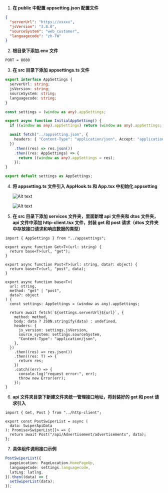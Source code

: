 1. **在 public 中配置 appsetting.json 配置文件**

```json
{
  "serverUrl": "https://xxxxx",
  "jsVersion": "3.8.0",
  "sourceSystem": "web_customer",
  "languagecode": "zh-TW"
}
```

2. **根目录下添加.env 文件**

```
PORT = 8080
```

3. **在 src 目录下添加 appsettings.ts 文件**

```ts
export interface AppSettings {
  serverUrl: string;
  jsVersion: string;
  sourceSystem: string;
  languagecode: string;
}

const settings = (window as any).appSettings;

export async function InitialAppSetting() {
  if ((window as any).appSettings) return (window as any).appSettings;

  await fetch("../appsetting.json", {
    headers: { "Content-Type": "application/json", Accept: "application/json" },
  })
    .then((res) => res.json())
    .then((res: AppSettings) => {
      return ((window as any).appSettings = res);
    });
}

export default settings as AppSettings;
```

4. **将 appsetting.ts 文件引入 AppHook.ts 和 App.tsx 中初始化 appsetting**

   ![Alt text](https://github.com/hotdongdong/StudyNotes/assets/88584214/8a2b5471-32b8-4164-80de-f97ea9610746)

   ![Alt text](https://github.com/hotdongdong/StudyNotes/assets/88584214/6b2a1d36-491c-4a2e-91f5-d345b310a0ee)

5. **在 src 目录下添加 services 文件夹，里面新增 api 文件夹和 dtos 文件夹，api 文件中添加 http-client.tsx 文件，封装 get 和 post 请求（dtos 文件夹中存放接口请求和响应数据的类型）**

```tsx
import { AppSettings } from "../appsettings";

export async function Get<T>(url: string) {
  return base<T>(url, "get");
}

export async function Post<T>(url: string, data?: object) {
  return base<T>(url, "post", data);
}

export async function base<T>(
  url: string,
  method: "get" | "post",
  data?: object
) {
  const settings: AppSettings = (window as any).appSettings;

  return await fetch(`${settings.serverUrl}${url}`, {
    method: method,
    body: data ? JSON.stringify(data) : undefined,
    headers: {
      js_version: settings.jsVersion,
      source_system: settings.sourceSystem,
      "Content-Type": "application/json",
    },
  })
    .then((res) => res.json())
    .then((res: T) => {
      return res;
    })
    .catch((err) => {
      console.log("request error:", err);
      throw new Error(err);
    });
}
```

6. **api 文件夹目录下新建文件夹统一管理接口地址，将封装好的 get 和 post 请求引入**

```tsx
import { Get, Post } from "../http-client";

export const PostSwiperList = async (
  data: SwiperApiData
): Promise<SwiperList[]> => {
  return await Post("/api/Advertisement/advertisements", data);
};
```

7. **具体组件调用接口示例**

```ts
PostSwiperList({
  pageLocation: PageLocation.HomePageUp,
  languageCode: settings.languagecode,
  latLng: latlng,
}).then((data) => {
  setSwiperList(data);
});
```

